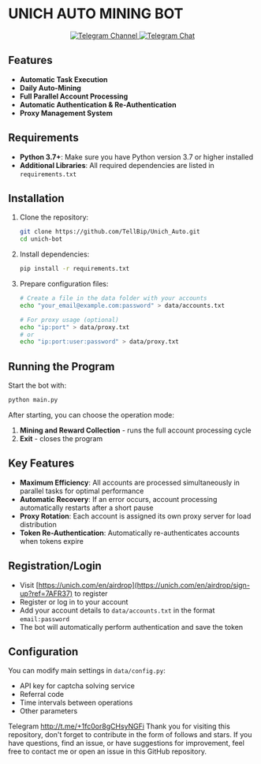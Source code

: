 # UNICH AUTO MINING BOT

<div align="center">

  <p align="center">
    <a href="https://t.me/cry_batya">
      <img src="https://img.shields.io/badge/Telegram-Channel-blue?style=for-the-badge&logo=telegram" alt="Telegram Channel">
    </a>
    <a href="https://t.me/+b0BPbs7V1aE2NDFi">
      <img src="https://img.shields.io/badge/Telegram-Chat-blue?style=for-the-badge&logo=telegram" alt="Telegram Chat">
    </a>
  </p>
</div>

## Features

- **Automatic Task Execution**
- **Daily Auto-Mining**
- **Full Parallel Account Processing**
- **Automatic Authentication & Re-Authentication**
- **Proxy Management System**

## Requirements

- **Python 3.7+**: Make sure you have Python version 3.7 or higher installed
- **Additional Libraries**: All required dependencies are listed in `requirements.txt`

## Installation

1. Clone the repository:
   ```bash
   git clone https://github.com/TellBip/Unich_Auto.git
   cd unich-bot
   ```

2. Install dependencies:
   ```bash
   pip install -r requirements.txt
   ```

3. Prepare configuration files:
   ```bash
   # Create a file in the data folder with your accounts
   echo "your_email@example.com:password" > data/accounts.txt
   
   # For proxy usage (optional)
   echo "ip:port" > data/proxy.txt
   # or
   echo "ip:port:user:password" > data/proxy.txt
   ```

## Running the Program

Start the bot with:
```bash
python main.py
```

After starting, you can choose the operation mode:
1. **Mining and Reward Collection** - runs the full account processing cycle
2. **Exit** - closes the program

## Key Features

- **Maximum Efficiency**: All accounts are processed simultaneously in parallel tasks for optimal performance
- **Automatic Recovery**: If an error occurs, account processing automatically restarts after a short pause
- **Proxy Rotation**: Each account is assigned its own proxy server for load distribution
- **Token Re-Authentication**: Automatically re-authenticates accounts when tokens expire

## Registration/Login

- Visit [https://unich.com/en/airdrop](https://unich.com/en/airdrop/sign-up?ref=7AFR37) to register
- Register or log in to your account
- Add your account details to `data/accounts.txt` in the format `email:password`
- The bot will automatically perform authentication and save the token

## Configuration

You can modify main settings in `data/config.py`:
- API key for captcha solving service
- Referral code
- Time intervals between operations
- Other parameters

Telegram http://t.me/+1fc0or8gCHsyNGFi
Thank you for visiting this repository, don't forget to contribute in the form of follows and stars. If you have questions, find an issue, or have suggestions for improvement, feel free to contact me or open an issue in this GitHub repository.
